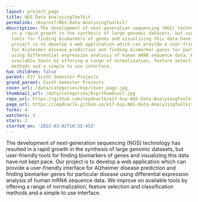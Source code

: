 ```yaml
---
layout: project_page
title: NGS Data AnalysingToolkit
permalink: /6sp/e17/NGS-Data-AnalysingToolkit/
description: The development of next-generation sequencing (NGS) technology has resulted
  in a rapid growth in the synthesis of large genomic datasets, but user-friendly
  tools for finding biomarkers of genes and visualizing this data have not kept pace.  Our
  project is to develop a web application which can provide a user-friendly interface
  for Alzheimer disease prediction and finding biomarker genes for particular disease
  using differential expression analysis of human mRNA sequence data. We improve on
  available tools by offering a range of normalization, feature selection and classification
  methods and a simple to use interface.
has_children: false
parent: E17 Sixth Semester Projects
grand_parent: Sixth Semester Projects
cover_url: /data/categories/6sp/cover_page.jpg
thumbnail_url: /data/categories/6sp/thumbnail.jpg
repo_url: https://github.com/cepdnaclk/e17-6sp-NGS-Data-AnalysingToolkit
page_url: https://cepdnaclk.github.io/e17-6sp-NGS-Data-AnalysingToolkit
forks: 4
watchers: 3
stars: 3
started_on: '2022-03-02T10:32:45Z'
---
```


The development of next-generation sequencing (NGS) technology has resulted in a rapid growth in the synthesis of large genomic datasets, but user-friendly tools for finding biomarkers of genes and visualizing this data have not kept pace.  Our project is to develop a web application which can provide a user-friendly interface for Alzheimer disease prediction and finding biomarker genes for particular disease using differential expression analysis of human mRNA sequence data. We improve on available tools by offering a range of normalization, feature selection and classification methods and a simple to use interface.